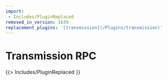 ```yaml
---
import:
 - Includes/PluginReplaced
removed_in_version: 1639
replacement_plugins: '[transmission](/Plugins/transmission)'
---
```

# Transmission RPC
{{> Includes/PluginReplaced }}
